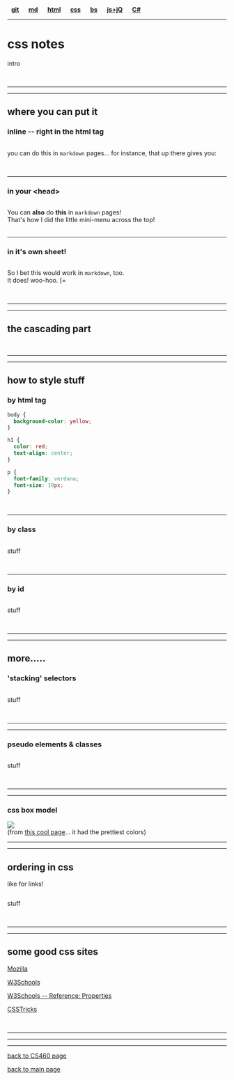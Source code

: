 <style> 
ul.nav {
  list-style-type: none; margin: 0; padding: 0;
}
li.nav {
  display: inline; text-decoration: none; font-weight: bold; padding-left: 9px; padding-right: 9px;
}
</style>
<link rel="stylesheet" type="text/css" href="https:/Stormy9.github.io/CS460/references/styling/mystyles_b.css">

<ul class="nav">
  <a href="https:/Stormy9.github.io/CS460/references/git/"><li class="nav">git</li></a>
  <a href="https:/Stormy9.github.io/CS460/references/markdown/"><li class="nav">md</li></a>
  <a href="https:/Stormy9.github.io/CS460/references/html/"><li class="nav">html</li></a>
  <a href="https:/Stormy9.github.io/CS460/references/css/"><li class="nav">css</li></a>
  <a href="https:/Stormy9.github.io/CS460/references/bootstrap/"><li class="nav">bs</li></a>
  <a href="https:/Stormy9.github.io/CS460/references/js_jq/"><li class="nav">js+jQ</li></a>
  <a href="https:/Stormy9.github.io/CS460/references/c_sharp/"><li class="nav">C#</li></a>
</ul>

---
# css notes  
intro

<br>

---
---
## where you can put it  
### **inline** -- right in the html tag
```css

```
you can do this in `markdown` pages... for instance, that up there gives you:  


<br>

---
### in your **\<head>**  
```css

```
You can **also** do **this** in `markdown` pages!  
That's how I did the little mini-menu across the top!  
<br>

---
### in **it's own sheet**!  
```css

```
So I bet this would work in `markdown`, too.  
It does!  woo-hoo.   [=    

<br>

---
---
## the **cascading** part  


<br>

---
---
## how to style stuff  
### by **html** tag  
```css
body {
  background-color: yellow;
}

h1 {
  color: red;
  text-align: center;
}

p {
  font-family: verdana;
  font-size: 18px;
}
```

<br>

---
### by **class**  
```css

```
stuff

<br>

---
### by **id**  
```css

```
stuff

<br>

---
---
## more.....  
### 'stacking' **selectors**  
```css

```
stuff  

<br>

---
---
### **pseudo** elements & classes  
```css

```
stuff  

<br>

---
---
### css **box model**  
<a href="https://Stormy9.github.io/CS460/references/css/images/css_box_model.PNG"><img src="https://Stormy9.github.io/CS460/references/css/images/css_box_model.PNG"></a>  
(from <a href="https://www.topalovich.com/2017/09/css-primer-for-lightning-developers-css-box-model-with-padding-margin-and-border-properties/" target="_blank">this cool page</a>... it had the prettiest colors)

---
---
## ordering in **css**  
like for links!  
```css

```
stuff

<br>

---
---
## some good css sites  
<a href="" target="_blank">Mozilla</a>  

<a href="https://www.w3schools.com/css/css_intro.asp" target="_blank">W3Schools</a>  

<a href="https://www.w3schools.com/cssref/default.asp" target="_blank">W3Schools -- Reference: Properties</a>  

<a href="" target="_blank">CSSTricks</a>  

<br>

---
---
---
[back to CS460 page](https://Stormy9.github.io/CS460#css/ "CS460 main page")   

[back to main page](https://Stormy9.github.io/ "main page")   
